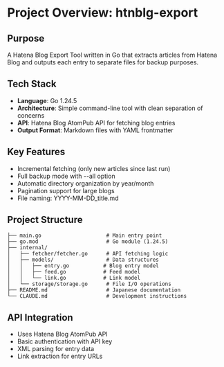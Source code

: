 # Project Overview: htnblg-export

## Purpose
A Hatena Blog Export Tool written in Go that extracts articles from Hatena Blog and outputs each entry to separate files for backup purposes.

## Tech Stack
- **Language**: Go 1.24.5
- **Architecture**: Simple command-line tool with clean separation of concerns
- **API**: Hatena Blog AtomPub API for fetching blog entries
- **Output Format**: Markdown files with YAML frontmatter

## Key Features
- Incremental fetching (only new articles since last run)
- Full backup mode with --all option
- Automatic directory organization by year/month
- Pagination support for large blogs
- File naming: YYYY-MM-DD_title.md

## Project Structure
```
├── main.go                     # Main entry point
├── go.mod                      # Go module (1.24.5)
├── internal/
│   ├── fetcher/fetcher.go      # API fetching logic
│   ├── models/                 # Data structures
│   │   ├── entry.go           # Blog entry model
│   │   ├── feed.go            # Feed model
│   │   └── link.go            # Link model
│   └── storage/storage.go      # File I/O operations
├── README.md                   # Japanese documentation
└── CLAUDE.md                   # Development instructions
```

## API Integration
- Uses Hatena Blog AtomPub API
- Basic authentication with API key
- XML parsing for entry data
- Link extraction for entry URLs